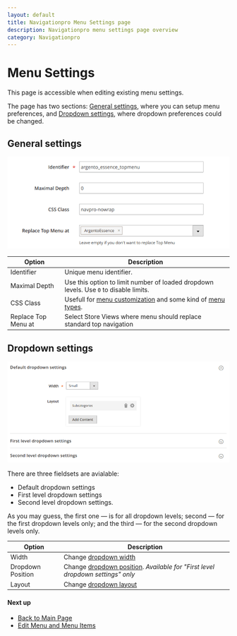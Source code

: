 ```yaml
---
layout: default
title: Navigationpro Menu Settings page
description: Navigationpro menu settings page overview
category: Navigationpro
---
```


# Menu Settings

This page is accessible when editing existing menu settings.

The page has two sections: [General settings](#general-settings), where you can
setup menu preferences, and [Dropdown settings](#dropdown-settings), where dropdown
preferences could be changed.

## General settings

![Menu General Settings](/images/m2/navigationpro/backend/menu-settings/general-settings.png)

Option          | Description
----------------|-----------------------
Identifier      | Unique menu identifier.
Maximal Depth   | Use this option to limit number of loaded dropdown levels. Use `0` to disable limits.
CSS Class       | Usefull for [menu customization][menu-modifiers] and some kind of [menu types][use-cases].
Replace Top Menu at | Select Store Views where menu should replace standard top navigation

## Dropdown settings

![Menu Dropdown Settings](/images/m2/navigationpro/backend/menu-settings/dropdown-settings.png)

There are three fieldsets are avialable:

 -  Default dropdown settings
 -  First level dropdown settings
 -  Second level dropdown settings.

As you may guess, the first one — is for all dropdown levels; second — for the
first dropdown levels only; and the third — for the second dropdown levels only.

Option              | Description
--------------------|-----------------------
Width               | Change [dropdown width][dropdown-width]
Dropdown Position   | Change [dropdown position][dropdown-position]. _Available for "First level dropdown settings" only_
Layout              | Change [dropdown layout][dropdown-layout]

#### Next up

 -  [Back to Main Page](/m2/extensions/navigationpro/)
 -  [Edit Menu and Menu Items](/m2/extensions/navigationpro/backend/menu-edit/)

[use-cases]: /m2/extensions/navigationpro/use-cases/ "NavigationPro Use Cases"
[menu-modifiers]: /m2/extensions/navigationpro/customization/css-helpers/#menu-modifiers "Menu CSS Modifiers"
[dropdown-width]: /m2/extensions/navigationpro/ui/dropdown-width-modes/ "Dropdown Width Modes"
[dropdown-position]: /m2/extensions/navigationpro/ui/dropdown-position/ "Dropdown Position"
[dropdown-layout]: /m2/extensions/navigationpro/ui/dropdown-layout-builder/ "Dropdown Layout Builder"
